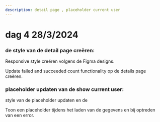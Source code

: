 ```yaml
---
description: detail page , placeholder current user
---
```


# dag 4 28/3/2024

### de style van de detail page  creëren:

Responsive style creëren volgens de Figma designs.

Update failed and succeeded count functionality op de details page creëren.

### placeholder updaten van de show current user:

style van de placeholder updaten en de&#x20;

Toon een placeholder tijdens het laden van de gegevens en bij optreden van een error.
